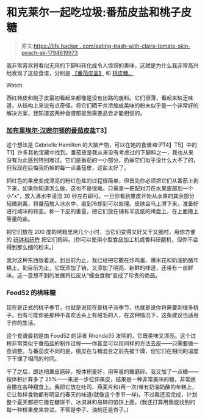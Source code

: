 # 和克莱尔一起吃垃圾:番茄皮盐和桃子皮糖

> 原文:[https://life hacker . com/eating-trash-with-claire-tomato-skin-peach-sk-1794819973](https://lifehacker.com/eating-trash-with-claire-tomato-skin-salt-and-peach-sk-1794819973)

我非常喜欢将看似无用的下脚料转化成令人惊讶的美味，这就是为什么我非常高兴地发现了这些食谱，分别是 [【番茄皮盐】](https://food52.com/recipes/37175-tomato-skin-salt) 和 [桃皮糖。](https://food52.com/blog/17848-the-sweetest-way-to-recycle-peach-peels)

Watch

西红柿皮和桃子皮最初看起来都像是没有出路的废料。它们很薄，看起来缺乏味道，从结构上来说有点奇怪。将它们晒干并浓缩成美味的粉末似乎是一个非常好的解决方案，我知道这两种食谱都是我需要品尝才能相信的。

### [加布里埃尔·汉密尔顿的番茄皮盐](http://skillet.lifehacker.com/use-tomato-skins-to-make-a-tasty-summery-salt-1723194168)T3】

这个想法是 Gabrielle Hamilton 的大脑产物，可以在她的食谱*梅子*T4】T5】中的T1】许多其他宝藏中找到。番茄皮是我从来没有考虑过的下脚料之一，我也从来没有为此感到特别难过。它们是番茄的一小部分，扔掉它们似乎没什么大不了的，但我现在后悔我扔掉的每一点番茄皮，这盐太好了。

把红色的果皮变成漂亮的粉红色盐的过程很简单，但首先你必须把它们从番茄上剥下来，如果你知道怎么做，这也不是很难。只需拿一把配对刀在水果底部划一个小“x”，放入沸水中浸泡 30 秒左右即可。一旦你看到果皮开始从水果的其余部分轻微剥离，将番茄放入冰水中，直到冷却到可以处理。皮肤会马上滑下来，准备好进行咸味的转变。称一下皮的重量，把它们放在铺有羊皮纸的烤盘上，在上面撒上等量的盐。

把它们放在 200 度的烤箱里烤几个小时，当它们变得又好又干又脆时，用你方便的 [研钵和研杵](http://skillet.lifehacker.com/why-your-kitchen-needs-a-mortar-and-pestle-1794646635) 把它们捣碎。(你可以使用小型食品加工机或香料研磨机，但你不会得到那么细的粉末。)

我对这种东西很着迷。到目前为止，我已经把它撒在炒鸡蛋、爆米花和奶油奶酪年糕上，到目前为止，它既添加了钠，又添加了明亮、新鲜的味道，还带有一丝鲜味。这一意想不到的发展将红皮从“蠕虫食物”变成了珍贵的商品。

### Food52 的桃味糖

现在是正式的桃子季节，也就是说现在是桃子派季节，也就是说你将需要剥很多桃子。也有可能你是那种不喜欢舌头上有绒毛的人，在这种情况下，这条建议也适用于你的生活。

这个食谱最初是由 Food52 的读者 Rhonda35 发明的，它既美味又漂亮。这个过程非常类似于番茄盐的制作过程——你甚至可以用同样的方法去皮——只需要做一些调整。与番茄皮不同的是，桃皮在与糖混合之前先被干燥，但它们在相同的温度下干燥了相同的时间。

干了之后，朗达把果皮磨碎，按体积量好，用等量的糖磨碎。我又加了一点糖——按体积计算多了 25%——来进一步拉伸果皮，结果是一种非常美味的糖，非常适合撒在各种甜食上。我把它放在吐司、燕麦片和(再一次)带有奶油奶酪的年糕上，它让每样食物都有明显的春天的味道(就像这个季节一样)。不过我还没完成，计划整个夏天都把它撒在糖饼干、冰淇淋和易碎的馅饼上面。(我还打算用我能找到的每一种核果皮来尝试，不管是李子、油桃还是杏子。)